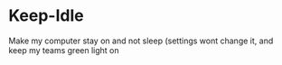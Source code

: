# Keep-Idle
Make my computer stay on and not sleep (settings wont change it, and keep my teams green light on
